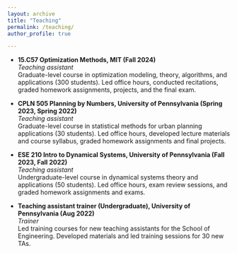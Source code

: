 ```yaml
---
layout: archive
title: "Teaching"
permalink: /teaching/
author_profile: true

---
```


- **15.C57 Optimization Methods, MIT (Fall 2024)** \
_Teaching assistant_  \
Graduate-level course in optimization modeling, theory, algorithms, and applications (300 students). Led office hours, conducted recitations, graded homework assignments, projects, and the final exam.

- **CPLN 505 Planning by Numbers, University of Pennsylvania (Spring 2023, Spring 2022)** \
_Teaching assistant_  \
Graduate-level course in statistical methods for urban planning applications (30 students). Led office hours, developed lecture materials and course syllabus, graded homework assignments and final projects.

- **ESE 210 Intro to Dynamical Systems, University of Pennsylvania (Fall 2023, Fall 2022)** \
_Teaching assistant_  \
Undergraduate-level course in dynamical systems theory and applications (50 students). Led office hours, exam review sessions, and graded homework assignments and exams.

- **Teaching assistant trainer (Undergraduate), University of Pennsylvania (Aug 2022)** \
_Trainer_ \
Led training courses for new teaching assistants for the School of Engineering. Developed materials and led training sessions for 30 new TAs. 
